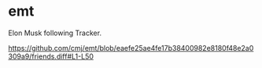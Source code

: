 # emt
Elon Musk following Tracker.

https://github.com/cmj/emt/blob/eaefe25ae4fe17b38400982e8180f48e2a0309a9/friends.diff#L1-L50
